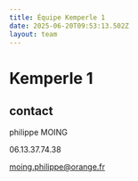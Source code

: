 ```yaml
---
title: Équipe Kemperle 1
date: 2025-06-20T09:53:13.502Z
layout: team
---
```


# Kemperle 1



## contact 

philippe MOING

06.13.37.74.38 

moing.philippe@orange.fr

